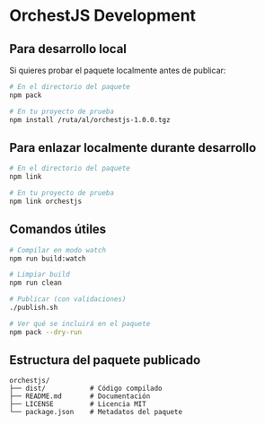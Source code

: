 # OrchestJS Development

## Para desarrollo local

Si quieres probar el paquete localmente antes de publicar:

```bash
# En el directorio del paquete
npm pack

# En tu proyecto de prueba
npm install /ruta/al/orchestjs-1.0.0.tgz
```

## Para enlazar localmente durante desarrollo

```bash
# En el directorio del paquete
npm link

# En tu proyecto de prueba
npm link orchestjs
```

## Comandos útiles

```bash
# Compilar en modo watch
npm run build:watch

# Limpiar build
npm run clean

# Publicar (con validaciones)
./publish.sh

# Ver qué se incluirá en el paquete
npm pack --dry-run
```

## Estructura del paquete publicado

```
orchestjs/
├── dist/           # Código compilado
├── README.md       # Documentación
├── LICENSE         # Licencia MIT
└── package.json    # Metadatos del paquete
```
